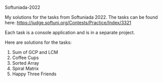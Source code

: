 Softuniada-2022

My solutions for the tasks from Softuniada 2022. The tasks can be found here: https://judge.softuni.org/Contests/Practice/Index/3321 

Each task is a console application and is in a separate project.

Here are solutions for the tasks:
1. Sum of GCP and LCM
2. Coffee Cups
3. Sorted Array
4. Spiral Matrix
5. Happy Three Friends
